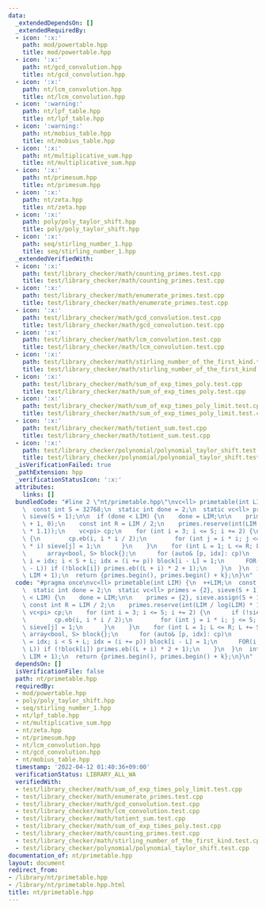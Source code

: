 ```yaml
---
data:
  _extendedDependsOn: []
  _extendedRequiredBy:
  - icon: ':x:'
    path: mod/powertable.hpp
    title: mod/powertable.hpp
  - icon: ':x:'
    path: nt/gcd_convolution.hpp
    title: nt/gcd_convolution.hpp
  - icon: ':x:'
    path: nt/lcm_convolution.hpp
    title: nt/lcm_convolution.hpp
  - icon: ':warning:'
    path: nt/lpf_table.hpp
    title: nt/lpf_table.hpp
  - icon: ':warning:'
    path: nt/mobius_table.hpp
    title: nt/mobius_table.hpp
  - icon: ':x:'
    path: nt/multiplicative_sum.hpp
    title: nt/multiplicative_sum.hpp
  - icon: ':x:'
    path: nt/primesum.hpp
    title: nt/primesum.hpp
  - icon: ':x:'
    path: nt/zeta.hpp
    title: nt/zeta.hpp
  - icon: ':x:'
    path: poly/poly_taylor_shift.hpp
    title: poly/poly_taylor_shift.hpp
  - icon: ':x:'
    path: seq/stirling_number_1.hpp
    title: seq/stirling_number_1.hpp
  _extendedVerifiedWith:
  - icon: ':x:'
    path: test/library_checker/math/counting_primes.test.cpp
    title: test/library_checker/math/counting_primes.test.cpp
  - icon: ':x:'
    path: test/library_checker/math/enumerate_primes.test.cpp
    title: test/library_checker/math/enumerate_primes.test.cpp
  - icon: ':x:'
    path: test/library_checker/math/gcd_convolution.test.cpp
    title: test/library_checker/math/gcd_convolution.test.cpp
  - icon: ':x:'
    path: test/library_checker/math/lcm_convolution.test.cpp
    title: test/library_checker/math/lcm_convolution.test.cpp
  - icon: ':x:'
    path: test/library_checker/math/stirling_number_of_the_first_kind.test.cpp
    title: test/library_checker/math/stirling_number_of_the_first_kind.test.cpp
  - icon: ':x:'
    path: test/library_checker/math/sum_of_exp_times_poly.test.cpp
    title: test/library_checker/math/sum_of_exp_times_poly.test.cpp
  - icon: ':x:'
    path: test/library_checker/math/sum_of_exp_times_poly_limit.test.cpp
    title: test/library_checker/math/sum_of_exp_times_poly_limit.test.cpp
  - icon: ':x:'
    path: test/library_checker/math/totient_sum.test.cpp
    title: test/library_checker/math/totient_sum.test.cpp
  - icon: ':x:'
    path: test/library_checker/polynomial/polynomial_taylor_shift.test.cpp
    title: test/library_checker/polynomial/polynomial_taylor_shift.test.cpp
  _isVerificationFailed: true
  _pathExtension: hpp
  _verificationStatusIcon: ':x:'
  attributes:
    links: []
  bundledCode: "#line 2 \"nt/primetable.hpp\"\nvc<ll> primetable(int LIM) {\n  ++LIM;\n\
    \  const int S = 32768;\n  static int done = 2;\n  static vc<ll> primes = {2},\
    \ sieve(S + 1);\n\n  if (done < LIM) {\n    done = LIM;\n\n    primes = {2}, sieve.assign(S\
    \ + 1, 0);\n    const int R = LIM / 2;\n    primes.reserve(int(LIM / log(LIM)\
    \ * 1.1));\n    vc<pi> cp;\n    for (int i = 3; i <= S; i += 2) {\n      if (!sieve[i])\
    \ {\n        cp.eb(i, i * i / 2);\n        for (int j = i * i; j <= S; j += 2\
    \ * i) sieve[j] = 1;\n      }\n    }\n    for (int L = 1; L <= R; L += S) {\n\
    \      array<bool, S> block{};\n      for (auto& [p, idx]: cp)\n        for (int\
    \ i = idx; i < S + L; idx = (i += p)) block[i - L] = 1;\n      FOR(i, min(S, R\
    \ - L)) if (!block[i]) primes.eb((L + i) * 2 + 1);\n    }\n  }\n  int k = LB(primes,\
    \ LIM + 1);\n  return {primes.begin(), primes.begin() + k};\n}\n"
  code: "#pragma once\nvc<ll> primetable(int LIM) {\n  ++LIM;\n  const int S = 32768;\n\
    \  static int done = 2;\n  static vc<ll> primes = {2}, sieve(S + 1);\n\n  if (done\
    \ < LIM) {\n    done = LIM;\n\n    primes = {2}, sieve.assign(S + 1, 0);\n   \
    \ const int R = LIM / 2;\n    primes.reserve(int(LIM / log(LIM) * 1.1));\n   \
    \ vc<pi> cp;\n    for (int i = 3; i <= S; i += 2) {\n      if (!sieve[i]) {\n\
    \        cp.eb(i, i * i / 2);\n        for (int j = i * i; j <= S; j += 2 * i)\
    \ sieve[j] = 1;\n      }\n    }\n    for (int L = 1; L <= R; L += S) {\n     \
    \ array<bool, S> block{};\n      for (auto& [p, idx]: cp)\n        for (int i\
    \ = idx; i < S + L; idx = (i += p)) block[i - L] = 1;\n      FOR(i, min(S, R -\
    \ L)) if (!block[i]) primes.eb((L + i) * 2 + 1);\n    }\n  }\n  int k = LB(primes,\
    \ LIM + 1);\n  return {primes.begin(), primes.begin() + k};\n}\n"
  dependsOn: []
  isVerificationFile: false
  path: nt/primetable.hpp
  requiredBy:
  - mod/powertable.hpp
  - poly/poly_taylor_shift.hpp
  - seq/stirling_number_1.hpp
  - nt/lpf_table.hpp
  - nt/multiplicative_sum.hpp
  - nt/zeta.hpp
  - nt/primesum.hpp
  - nt/lcm_convolution.hpp
  - nt/gcd_convolution.hpp
  - nt/mobius_table.hpp
  timestamp: '2022-04-12 01:40:36+09:00'
  verificationStatus: LIBRARY_ALL_WA
  verifiedWith:
  - test/library_checker/math/sum_of_exp_times_poly_limit.test.cpp
  - test/library_checker/math/enumerate_primes.test.cpp
  - test/library_checker/math/gcd_convolution.test.cpp
  - test/library_checker/math/lcm_convolution.test.cpp
  - test/library_checker/math/totient_sum.test.cpp
  - test/library_checker/math/sum_of_exp_times_poly.test.cpp
  - test/library_checker/math/counting_primes.test.cpp
  - test/library_checker/math/stirling_number_of_the_first_kind.test.cpp
  - test/library_checker/polynomial/polynomial_taylor_shift.test.cpp
documentation_of: nt/primetable.hpp
layout: document
redirect_from:
- /library/nt/primetable.hpp
- /library/nt/primetable.hpp.html
title: nt/primetable.hpp
---
```

